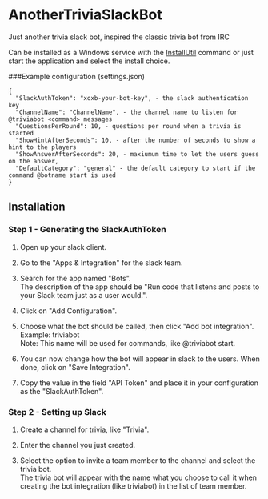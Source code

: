 # AnotherTriviaSlackBot
Just another trivia slack bot, inspired the classic trivia bot from IRC

Can be installed as a Windows service with the [InstallUtil](https://msdn.microsoft.com/en-us/library/sd8zc8ha(v=vs.110).aspx) command or just start the application and select the install choice.

###Example configuration (settings.json)
```
{
  "SlackAuthToken": "xoxb-your-bot-key", - the slack authentication key
  "ChannelName": "ChannelName", - the channel name to listen for @triviabot <command> messages
  "QuestionsPerRound": 10, - questions per round when a trivia is started
  "ShowHintAfterSeconds": 10, - after the number of seconds to show a hint to the players
  "ShowAnswerAfterSeconds": 20, - maxiumum time to let the users guess on the answer,
  "DefaultCategory": "general" - the default category to start if the command @botname start is used
}
```

## Installation

### Step 1 - Generating the SlackAuthToken

1. Open up your slack client.


2. Go to the "Apps & Integration" for the slack team.


3. Search for the app named "Bots".  
    The description of the app should be "Run code that listens and posts to your Slack team just as a user would.".
    
    
4. Click on "Add Configuration".


5. Choose what the bot should be called, then click "Add bot integration". Example: triviabot  
    Note: This name will be used for commands, like @triviabot start.


6. You can now change how the bot will appear in slack to the users. When done, click on "Save Integration".


7. Copy the value in the field "API Token" and place it in your configuration as the "SlackAuthToken".


### Step 2 - Setting up Slack

1. Create a channel for trivia, like "Trivia".


2. Enter the channel you just created.


3. Select the option to invite a team member to the channel and select the trivia bot.  
    The trivia bot will appear with the name what you choose to call it when creating the bot integration (like triviabot) in the list of team member.